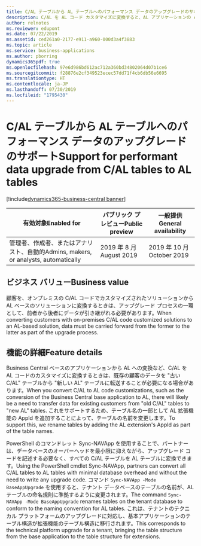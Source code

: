 ```yaml
---
title: C/AL テーブルから AL テーブルへのパフォーマンス データのアップグレードのサポート
description: C/AL を AL コード カスタマイズに変換すると、AL アプリケーションの AppId を含むようにデータ テーブルの名前が変更され、変換されたソリューションでデータを使用できることが保証されます。
author: relnotes
ms.reviewer: edupont
ms.date: 07/22/2019
ms.assetid: ced261a0-2177-e911-a960-000d3a4f3883
ms.topic: article
ms.service: business-applications
ms.author: pborring
dynamics365pdf: true
ms.openlocfilehash: 97e6d986bd612ac712a360bd34802064d07b1ce6
ms.sourcegitcommit: f28876e2cf349523ecec57dd71f4cb6db56e6695
ms.translationtype: HT
ms.contentlocale: ja-JP
ms.lasthandoff: 07/30/2019
ms.locfileid: "1795430"
---
```

# <a name="support-for-performant-data-upgrade-from-cal-tables-to-al-tables"></a><span data-ttu-id="94569-103">C/AL テーブルから AL テーブルへのパフォーマンス データのアップグレードのサポート</span><span class="sxs-lookup"><span data-stu-id="94569-103">Support for performant data upgrade from C/AL tables to AL tables</span></span>
[!include[dynamics365-business-central banner](../includes/dynamics365-business-central.md)]

| <span data-ttu-id="94569-104">有効対象</span><span class="sxs-lookup"><span data-stu-id="94569-104">Enabled for</span></span>    |  <span data-ttu-id="94569-105">パブリック プレビュー</span><span class="sxs-lookup"><span data-stu-id="94569-105">Public preview</span></span> | <span data-ttu-id="94569-106">一般提供</span><span class="sxs-lookup"><span data-stu-id="94569-106">General availability</span></span> | 
| ---------- | ---------- |---------- |
|<span data-ttu-id="94569-107">管理者、作成者、またはアナリスト、自動的</span><span class="sxs-lookup"><span data-stu-id="94569-107">Admins, makers, or analysts, automatically</span></span>|<span data-ttu-id="94569-108">2019 年 8 月</span><span class="sxs-lookup"><span data-stu-id="94569-108">August 2019</span></span>| <span data-ttu-id="94569-109">2019 年 10 月</span><span class="sxs-lookup"><span data-stu-id="94569-109">October 2019</span></span>|


## <a name="business-value"></a><span data-ttu-id="94569-110">ビジネス バリュー</span><span class="sxs-lookup"><span data-stu-id="94569-110">Business value</span></span>
<!-- bv start -->
<span data-ttu-id="94569-111">顧客を、オンプレミスの C/AL コードでカスタマイズされたソリューションから AL ベースのソリューションに変換するときは、アップグレード プロセスの一環として、前者から後者にデータが引き継がれる必要があります。</span><span class="sxs-lookup"><span data-stu-id="94569-111">When converting customers with on-premises C/AL code customized solutions to an AL-based solution, data must be carried forward from the former to the latter as part of the upgrade process.</span></span>
<!-- bv end -->



## <a name="feature-details"></a><span data-ttu-id="94569-112">機能の詳細</span><span class="sxs-lookup"><span data-stu-id="94569-112">Feature details</span></span>
<!--feature detail start -->
<span data-ttu-id="94569-113">Business Central ベースのアプリケーションから AL への変換など、C/AL を AL コードのカスタマイズに変換するときは、既存の顧客のデータを "古い C/AL" テーブルから "新しい AL" テーブルに転送することが必要になる場合があります。</span><span class="sxs-lookup"><span data-stu-id="94569-113">When you convert C/AL to AL code customizations, such as the conversion of the Business Central base application to AL, there will likely be a need to transfer data for existing customers from "old C/AL" tables to "new AL" tables.</span></span> <span data-ttu-id="94569-114">これをサポートするため、テーブル名の一部として AL 拡張機能の AppId を追加することによって、テーブルの名前を変更します。</span><span class="sxs-lookup"><span data-stu-id="94569-114">To support this, we rename tables by adding the AL extension's AppId as part of the table names.</span></span>  

<span data-ttu-id="94569-115">PowerShell のコマンドレット Sync-NAVApp を使用することで、パートナーは、データベースのオーバーヘッドを最小限に抑えながら、アップグレード コードを記述する必要なく、すべての C/AL テーブルを AL テーブルに変換できます。</span><span class="sxs-lookup"><span data-stu-id="94569-115">Using the PowerShell cmdlet Sync-NAVApp, partners can convert all C/AL tables to AL tables with minimal database overhead and without the need to write any upgrade code.</span></span> <span data-ttu-id="94569-116">コマンド `Sync-NAVApp -Mode BaseAppUpgrade` を使用すると、テナント データベースのテーブルの名前が、AL テーブルの命名規則に準拠するように変更されます。</span><span class="sxs-lookup"><span data-stu-id="94569-116">The command `Sync-NAVApp -Mode BaseAppUpgrade` renames tables on the tenant database to conform to the naming convention for AL tables.</span></span> <span data-ttu-id="94569-117">これは、テナントのテクニカル プラットフォームのアップグレードに対応し、基本アプリケーションのテーブル構造が拡張機能のテーブル構造に移行されます。</span><span class="sxs-lookup"><span data-stu-id="94569-117">This corresponds to the technical platform upgrade for a tenant, bringing the table structure from the base application to the table structure for extensions.</span></span>
<!--feature detail end -->











